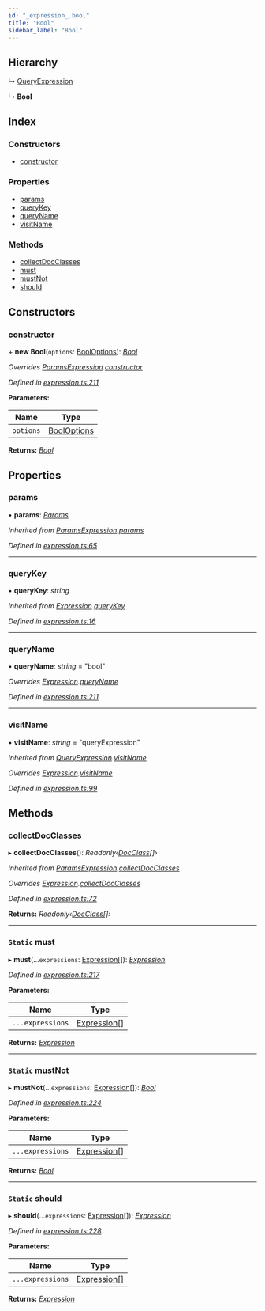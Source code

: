 ```yaml
---
id: "_expression_.bool"
title: "Bool"
sidebar_label: "Bool"
---
```


## Hierarchy

  ↳ [QueryExpression](_expression_.queryexpression.md)

  ↳ **Bool**

## Index

### Constructors

* [constructor](_expression_.bool.md#constructor)

### Properties

* [params](_expression_.bool.md#params)
* [queryKey](_expression_.bool.md#querykey)
* [queryName](_expression_.bool.md#queryname)
* [visitName](_expression_.bool.md#visitname)

### Methods

* [collectDocClasses](_expression_.bool.md#collectdocclasses)
* [must](_expression_.bool.md#static-must)
* [mustNot](_expression_.bool.md#static-mustnot)
* [should](_expression_.bool.md#static-should)

## Constructors

###  constructor

\+ **new Bool**(`options`: [BoolOptions](../modules/_expression_.md#booloptions)): *[Bool](_expression_.bool.md)*

*Overrides [ParamsExpression](_expression_.paramsexpression.md).[constructor](_expression_.paramsexpression.md#constructor)*

*Defined in [expression.ts:211](https://github.com/kindritskyiMax/elasticmagic-js/blob/34d4703/src/expression.ts#L211)*

**Parameters:**

Name | Type |
------ | ------ |
`options` | [BoolOptions](../modules/_expression_.md#booloptions) |

**Returns:** *[Bool](_expression_.bool.md)*

## Properties

###  params

• **params**: *[Params](_expression_.params.md)*

*Inherited from [ParamsExpression](_expression_.paramsexpression.md).[params](_expression_.paramsexpression.md#params)*

*Defined in [expression.ts:65](https://github.com/kindritskyiMax/elasticmagic-js/blob/34d4703/src/expression.ts#L65)*

___

###  queryKey

• **queryKey**: *string*

*Inherited from [Expression](_expression_.expression.md).[queryKey](_expression_.expression.md#querykey)*

*Defined in [expression.ts:16](https://github.com/kindritskyiMax/elasticmagic-js/blob/34d4703/src/expression.ts#L16)*

___

###  queryName

• **queryName**: *string* = "bool"

*Overrides [Expression](_expression_.expression.md).[queryName](_expression_.expression.md#queryname)*

*Defined in [expression.ts:211](https://github.com/kindritskyiMax/elasticmagic-js/blob/34d4703/src/expression.ts#L211)*

___

###  visitName

• **visitName**: *string* = "queryExpression"

*Inherited from [QueryExpression](_expression_.queryexpression.md).[visitName](_expression_.queryexpression.md#visitname)*

*Overrides [Expression](_expression_.expression.md).[visitName](_expression_.expression.md#visitname)*

*Defined in [expression.ts:99](https://github.com/kindritskyiMax/elasticmagic-js/blob/34d4703/src/expression.ts#L99)*

## Methods

###  collectDocClasses

▸ **collectDocClasses**(): *Readonly‹[DocClass](../modules/_document_.md#docclass)[]›*

*Inherited from [ParamsExpression](_expression_.paramsexpression.md).[collectDocClasses](_expression_.paramsexpression.md#collectdocclasses)*

*Overrides [Expression](_expression_.expression.md).[collectDocClasses](_expression_.expression.md#collectdocclasses)*

*Defined in [expression.ts:72](https://github.com/kindritskyiMax/elasticmagic-js/blob/34d4703/src/expression.ts#L72)*

**Returns:** *Readonly‹[DocClass](../modules/_document_.md#docclass)[]›*

___

### `Static` must

▸ **must**(...`expressions`: [Expression](_expression_.expression.md)[]): *[Expression](_expression_.expression.md)*

*Defined in [expression.ts:217](https://github.com/kindritskyiMax/elasticmagic-js/blob/34d4703/src/expression.ts#L217)*

**Parameters:**

Name | Type |
------ | ------ |
`...expressions` | [Expression](_expression_.expression.md)[] |

**Returns:** *[Expression](_expression_.expression.md)*

___

### `Static` mustNot

▸ **mustNot**(...`expressions`: [Expression](_expression_.expression.md)[]): *[Bool](_expression_.bool.md)*

*Defined in [expression.ts:224](https://github.com/kindritskyiMax/elasticmagic-js/blob/34d4703/src/expression.ts#L224)*

**Parameters:**

Name | Type |
------ | ------ |
`...expressions` | [Expression](_expression_.expression.md)[] |

**Returns:** *[Bool](_expression_.bool.md)*

___

### `Static` should

▸ **should**(...`expressions`: [Expression](_expression_.expression.md)[]): *[Expression](_expression_.expression.md)*

*Defined in [expression.ts:228](https://github.com/kindritskyiMax/elasticmagic-js/blob/34d4703/src/expression.ts#L228)*

**Parameters:**

Name | Type |
------ | ------ |
`...expressions` | [Expression](_expression_.expression.md)[] |

**Returns:** *[Expression](_expression_.expression.md)*
